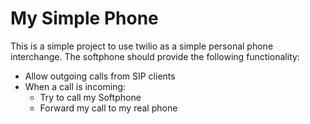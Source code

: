 # My Simple Phone

This is a simple project to use twilio
as a simple personal phone interchange.
The softphone should provide the following functionality:

- Allow outgoing calls from SIP clients
- When a call is incoming:
    - Try to call my Softphone
    - Forward my call to my real phone 